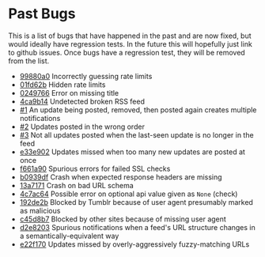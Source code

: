 # Past Bugs

This is a list of bugs that have happened in the past and are now fixed, but would ideally have regression tests. In the future this will hopefully just link to github issues. Once bugs have a regression test, they will be removed from the list.

- [99880a0](https://github.com/mymoomin/RSStoWebhook/commit/99880a040f5a3f365951836298555c06ea65a034) Incorrectly guessing rate limits
- [01fd62b](https://github.com/mymoomin/RSStoWebhook/commit/01fd62be50918775b68bedbb71c1f4b5ec148acf) Hidden rate limits
- [0249766](https://github.com/mymoomin/RSStoWebhook/commit/0249766c715879891e3d21bb61bc537839020f5b) Error on missing title
- [4ca9b14](https://github.com/mymoomin/RSStoWebhook/commit/4ca9b140de34290797844104c93952bcf481fc5c) Undetected broken RSS feed
- [#1](https://github.com/mymoomin/RSStoWebhook/issues/1) An update being posted, removed, then posted again creates multiple notifications
- [#2](https://github.com/mymoomin/RSStoWebhook/issues/2) Updates posted in the wrong order
- [#3](https://github.com/mymoomin/RSStoWebhook/issues/3) Not all updates posted when the last-seen update is no longer in the feed
- [e33e902](https://github.com/mymoomin/RSStoWebhook/commit/e33e902cbf8d7a1ce4e5bb096386ca6e70469921) Updates missed when too many new updates are posted at once
- [f661a90](https://github.com/mymoomin/RSStoWebhook/commit/f661a902a2ce2be570a9b039e0dde596f52ea624) Spurious errors for failed SSL checks
- [b0939df](https://github.com/mymoomin/RSStoWebhook/commit/b0939df99bd28ed17d69e814cf51bb725fc97883) Crash when expected response headers are missing
- [13a7171](https://github.com/mymoomin/RSStoWebhook/commit/13a7171be8f19164902a36e1f5abd587f852a303) Crash on bad URL schema
- [4c7ac64](https://github.com/mymoomin/RSStoWebhook/commit/4c7ac648a3f31109337a6ec5c1ae36992d521eaf) Possible error on optional api value given as `None` (check)
- [192de2b](https://github.com/mymoomin/RSStoWebhook/commit/192de2b456810174aa09b6feac6a7b05f695a001) Blocked by Tumblr because of user agent presumably marked as malicious
- [c45d8b7](https://github.com/mymoomin/RSStoWebhook/commit/c45d8b7a8cdb3507f0a407f2e453e1ebde284e14) Blocked by other sites because of missing user agent
- [d2e8203](https://github.com/mymoomin/RSStoWebhook/commit/d2e82035639559aa25ec4ccfb79e8bf551e0d5d2) Spurious notifications when a feed's URL structure changes in a semantically-equivalent way
- [e22f170](https://github.com/mymoomin/RSStoWebhook/commit/e22f17071a57331d26e5b62ea7e5a3f1949660a9) Updates missed by overly-aggressively fuzzy-matching URLs
